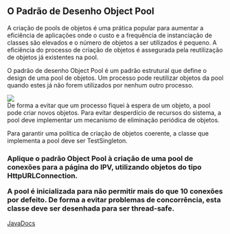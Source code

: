 <h2>O Padrão de Desenho Object Pool</h2>

A criação de pools de objetos é uma prática popular para aumentar a eficiência de aplicações onde o custo e a frequência de instanciação de classes são elevados e o número de objetos a ser utilizados é pequeno. A eficiência do processo de criação de objetos é assegurada pela reutilização de objetos já existentes na pool.

O padrão de desenho Object Pool é um padrão estrutural que define o design de uma pool de objetos. Um processo pode reutilizar objetos da pool quando estes já não forem utilizados por nenhum outro processo.

<img src='https://sourcemaking.com/files/v2/content/patterns/Object_pool1.png'>

<br>
De forma a evitar que um processo fiquei à espera de um objeto, a pool pode criar novos objetos. Para evitar desperdício de recursos do sistema, a pool deve implementar um mecanismo de eliminação periódica de objetos.

Para garantir uma política de criação de objetos coerente, a classe que implementa a pool deve ser TestSingleton.

<h3>Aplique o padrão Object Pool à criação de uma pool de conexões para a página do IPV, utilizando objetos do tipo HttpURLConnection.

A pool é inicializada para não permitir mais do que 10 conexões por defeito. De forma a evitar problemas de concorrência, esta classe deve ser desenhada para ser thread-safe.</h3>
<a href='http://ec2-18-220-227-92.us-east-2.compute.amazonaws.com/static/files/ObjectPoolPattern/doc/index.html'>
JavaDocs </a>


